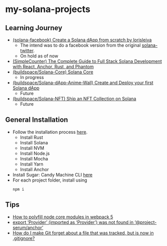 # my-solana-projects

## Learning Journey

- [(solana-facebook) Create a Solana dApp from scratch by lorisleiva](https://lorisleiva.com/create-a-solana-dapp-from-scratch)
    - The intend was to do a facebook version from the original [solana-twitter](https://github.com/lorisleiva/solana-twitter/tree/main).
    - On hold as of now
- [(SimpleCounter) The Complete Guide to Full Stack Solana Development with React, Anchor, Rust, and Phantom](https://dev.to/edge-and-node/the-complete-guide-to-full-stack-solana-development-with-react-anchor-rust-and-phantom-3291)
- [(buildspace/Solana-Core) Solana Core](https://buildspace.so/p/solana-core)
    - In progress
- [(buildspace/Solana-dApp-Anime-Wall) Create and Deploy your first Solana dApp](https://buildspace.so/p/build-solana-web3-app)
    - Future
- [(buildspace/Solana-NFT) Ship an NFT Collection on Solana](https://buildspace.so/p/ship-solana-nft-collection)
    - Future

## General Installation

- Follow the installation process [here](https://lorisleiva.com/create-a-solana-dapp-from-scratch/getting-started-with-solana-and-anchor).
    - Install Rust
    - Install Solana
    - Install NVM
    - Install Node.js
    - Install Mocha
    - Install Yarn
    - Install Anchor
- Install Sugar: Candy Machine CLI [here](https://docs.metaplex.com/developer-tools/sugar/overview/installation)
- For each project folder, install using 
    ```
    npm i
    ```

## Tips

- [How to polyfill node core modules in webpack 5](https://alchemy.com/blog/how-to-polyfill-node-core-modules-in-webpack-5)
- [export ‘Provider’ (imported as ‘Provider’) was not found in ‘@project-serum/anchor’](https://medium.com/illumination/export-provider-imported-as-provider-was-not-found-in-project-serum-anchor-b6f3dcc34601)
- [How do I make Git forget about a file that was tracked, but is now in .gitignore?](https://stackoverflow.com/questions/1274057/how-do-i-make-git-forget-about-a-file-that-was-tracked-but-is-now-in-gitignore)

